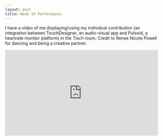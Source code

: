 ```yaml
---
layout: post
title: Week 14 Performancs 
---
```

I have a video of me displaying/using my individual contribution (an integration between TouchDesigner, an audio-visual app and Pulsoid, a heartrate monitor platform) in the Tisch room. Credit to Renee Nicole Powell for dancing and being a creative partner. 
<!--more-->
<div style="padding:56.25% 0 0 0;position:relative;"><iframe src="https://player.vimeo.com/video/943943501?badge=0&amp;autopause=0&amp;player_id=0&amp;app_id=58479" frameborder="0" allow="autoplay; fullscreen; picture-in-picture; clipboard-write" style="position:absolute;top:0;left:0;width:100%;height:100%;" title="renee_trimmed"></iframe></div><script src="https://player.vimeo.com/api/player.js"></script>